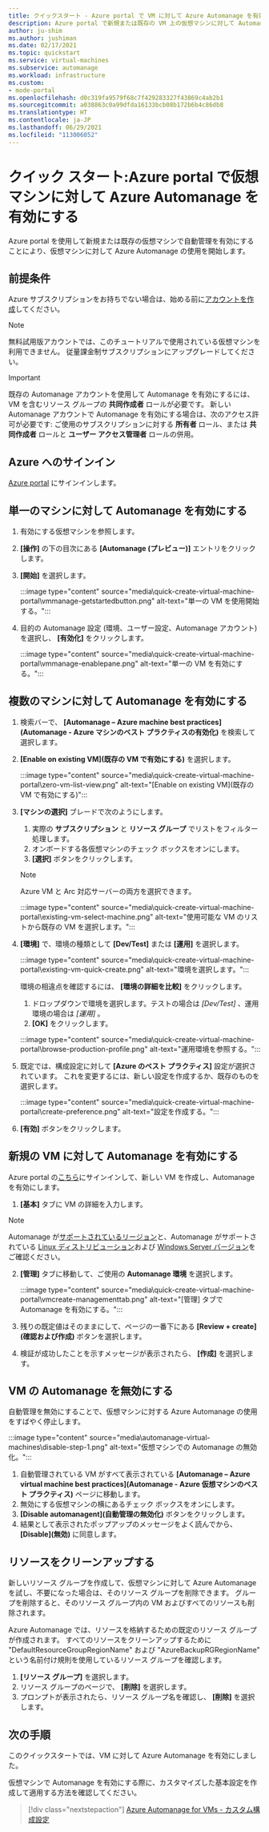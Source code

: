 ```yaml
---
title: クイックスタート - Azure portal で VM に対して Azure Automanage を有効にする
description: Azure portal で新規または既存の VM 上の仮想マシンに対して Automanage を迅速に有効にする方法について説明します。
author: ju-shim
ms.author: jushiman
ms.date: 02/17/2021
ms.topic: quickstart
ms.service: virtual-machines
ms.subservice: automanage
ms.workload: infrastructure
ms.custom:
- mode-portal
ms.openlocfilehash: d0c319fa9579f68c7f429283327f43869c4ab2b1
ms.sourcegitcommit: a038863c0a99dfda16133bcb08b172b6b4c86db8
ms.translationtype: HT
ms.contentlocale: ja-JP
ms.lasthandoff: 06/29/2021
ms.locfileid: "113006052"
---
```

# <a name="quickstart-enable-azure-automanage-for-virtual-machines-in-the-azure-portal"></a>クイック スタート:Azure portal で仮想マシンに対して Azure Automanage を有効にする

Azure portal を使用して新規または既存の仮想マシンで自動管理を有効にすることにより、仮想マシンに対して Azure Automanage の使用を開始します。


## <a name="prerequisites"></a>前提条件

Azure サブスクリプションをお持ちでない場合は、始める前に[アカウントを作成](https://azure.microsoft.com/pricing/purchase-options/pay-as-you-go/)してください。

> [!NOTE]
> 無料試用版アカウントでは、このチュートリアルで使用されている仮想マシンを利用できません。 従量課金制サブスクリプションにアップグレードしてください。

> [!IMPORTANT]
> 既存の Automanage アカウントを使用して Automanage を有効にするには、VM を含むリソース グループの **共同作成者** ロールが必要です。 新しい Automanage アカウントで Automanage を有効にする場合は、次のアクセス許可が必要です: ご使用のサブスクリプションに対する **所有者** ロール、または **共同作成者** ロールと **ユーザー アクセス管理者** ロールの併用。


## <a name="sign-in-to-azure"></a>Azure へのサインイン

[Azure portal](https://aka.ms/AutomanagePortal-Ignite21) にサインインします。

## <a name="enable-automanage-for-a-single-machine"></a>単一のマシンに対して Automanage を有効にする

1. 有効にする仮想マシンを参照します。

2. **[操作]** の下の目次にある **[Automanage (プレビュー)]** エントリをクリックします。

3. **[開始]** を選択します。

    :::image type="content" source="media\quick-create-virtual-machine-portal\vmmanage-getstartedbutton.png" alt-text="単一の VM を使用開始する。":::

4. 目的の Automanage 設定 (環境、ユーザー設定、Automanage アカウント) を選択し、 **[有効化]** をクリックします。

    :::image type="content" source="media\quick-create-virtual-machine-portal\vmmanage-enablepane.png" alt-text="単一の VM を有効にする。":::

## <a name="enable-automanage-for-multiple-machines"></a>複数のマシンに対して Automanage を有効にする

1. 検索バーで、 **[Automanage – Azure machine best practices]\(Automanage - Azure マシンのベスト プラクティスの有効化)** を検索して選択します。

2. **[Enable on existing VM]\(既存の VM で有効にする\)** を選択します。

    :::image type="content" source="media\quick-create-virtual-machine-portal\zero-vm-list-view.png" alt-text="[Enable on existing VM]\(既存の VM で有効にする\)":::

3. **[マシンの選択]** ブレードで次のようにします。
    1. 実際の **サブスクリプション** と **リソース グループ** でリストをフィルター処理します。
    1. オンボードする各仮想マシンのチェック ボックスをオンにします。
    1. **[選択]** ボタンをクリックします。
    > [!NOTE]
    > Azure VM と Arc 対応サーバーの両方を選択できます。

    :::image type="content" source="media\quick-create-virtual-machine-portal\existing-vm-select-machine.png" alt-text="使用可能な VM のリストから既存の VM を選択します。":::

4. **[環境]** で、環境の種類として **[Dev/Test]** または **[運用]** を選択します。

    :::image type="content" source="media\quick-create-virtual-machine-portal\existing-vm-quick-create.png" alt-text="環境を選択します。":::

   環境の相違点を確認するには、 **[環境の詳細を比較]** をクリックします。
    1. ドロップダウンで環境を選択します。テストの場合は *[Dev/Test]* 、運用環境の場合は *[運用]* 。
    1. **[OK]** をクリックします。

    :::image type="content" source="media\quick-create-virtual-machine-portal\browse-production-profile.png" alt-text="運用環境を参照する。":::

5. 既定では、構成設定に対して **[Azure のベスト プラクティス]** 設定が選択されています。 これを変更するには、新しい設定を作成するか、既存のものを選択します。

    :::image type="content" source="media\quick-create-virtual-machine-portal\create-preference.png" alt-text="設定を作成する。":::

6. **[有効]** ボタンをクリックします。


## <a name="enable-automanage-for-a-new-vm"></a>新規の VM に対して Automanage を有効にする

Azure portal の[こちら](https://aka.ms/AzureAutomanagePreview)にサインインして、新しい VM を作成し、Automanage を有効にします。

1. **[基本]** タブに VM の詳細を入力します。

> [!NOTE]
> Automanage が[サポートされているリージョン](automanage-virtual-machines.md#supported-regions)と、Automanage がサポートされている [Linux ディストリビューション](automanage-linux.md#supported-linux-distributions-and-versions)および [Windows Server バージョン](automanage-windows-server.md#supported-windows-server-versions)をご確認ください。

2. **[管理]** タブに移動して、ご使用の **Automanage 環境** を選択します。

    :::image type="content" source="media\quick-create-virtual-machine-portal\vmcreate-managementtab.png" alt-text="[管理] タブで Automanage を有効にする。":::

3. 残りの既定値はそのままにして、ページの一番下にある **[Review + create] (確認および作成)** ボタンを選択します。

4. 検証が成功したことを示すメッセージが表示されたら、 **[作成]** を選択します。

## <a name="disable-automanage-for-vms"></a>VM の Automanage を無効にする

自動管理を無効にすることで、仮想マシンに対する Azure Automanage の使用をすばやく停止します。

:::image type="content" source="media\automanage-virtual-machines\disable-step-1.png" alt-text="仮想マシンでの Automanage の無効化。":::

1. 自動管理されている VM がすべて表示されている **[Automanage – Azure virtual machine best practices]\(Automanage - Azure 仮想マシンのベスト プラクティス)** ページに移動します。
1. 無効にする仮想マシンの横にあるチェック ボックスをオンにします。
1. **[Disable automanagent]\(自動管理の無効化\)** ボタンをクリックします。
1. 結果として表示されたポップアップのメッセージをよく読んでから、 **[Disable]\(無効\)** に同意します。


## <a name="clean-up-resources"></a>リソースをクリーンアップする

新しいリソース グループを作成して、仮想マシンに対して Azure Automanage を試し、不要になった場合は、そのリソース グループを削除できます。 グループを削除すると、そのリソース グループ内の VM およびすべてのリソースも削除されます。

Azure Automanage では、リソースを格納するための既定のリソース グループが作成されます。 すべてのリソースをクリーンアップするために "DefaultResourceGroupRegionName" および "AzureBackupRGRegionName" という名前付け規則を使用しているリソース グループを確認します。

1. **[リソース グループ]** を選択します。
1. リソース グループのページで、 **[削除]** を選択します。
1. プロンプトが表示されたら、リソース グループ名を確認し、 **[削除]** を選択します。


## <a name="next-steps"></a>次の手順

このクイックスタートでは、VM に対して Azure Automanage を有効にしました。

仮想マシンで Automanage を有効にする際に、カスタマイズした基本設定を作成して適用する方法を確認してください。

> [!div class="nextstepaction"]
> [Azure Automanage for VMs - カスタム構成設定](virtual-machines-custom-preferences.md)
